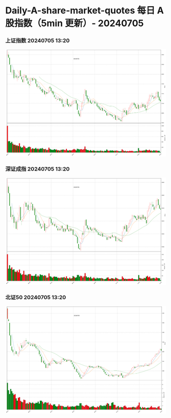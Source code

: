 
# Daily-A-share-market-quotes 每日 A 股指数（5min 更新）- 20240705

### 上证指数 20240705 13:20
![](./fig/2024/7/20240705-sh000001.png)

### 深证成指 20240705 13:20
![](./fig/2024/7/20240705-sz399001.png)

### 北证50 20240705 13:20
![](./fig/2024/7/20240705-bj899050.png)
